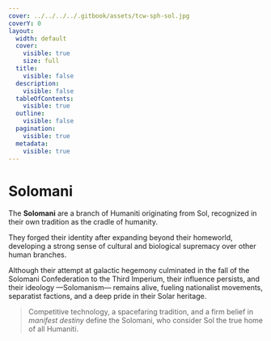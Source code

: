 ```yaml
---
cover: ../../../../.gitbook/assets/tcw-sph-sol.jpg
coverY: 0
layout:
  width: default
  cover:
    visible: true
    size: full
  title:
    visible: false
  description:
    visible: false
  tableOfContents:
    visible: true
  outline:
    visible: false
  pagination:
    visible: true
  metadata:
    visible: true
---
```


# Solomani

The **Solomani** are a branch of Humaniti originating from Sol, recognized in their own tradition as the cradle of humanity.

They forged their identity after expanding beyond their homeworld, developing a strong sense of cultural and biological supremacy over other human branches.

Although their attempt at galactic hegemony culminated in the fall of the Solomani Confederation to the Third Imperium, their influence persists, and their ideology —Solomanism— remains alive, fueling nationalist movements, separatist factions, and a deep pride in their Solar heritage.

> Competitive technology, a spacefaring tradition, and a firm belief in _manifest destiny_ define the Solomani, who consider Sol the true home of all Humaniti.
